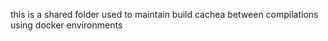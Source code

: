 this is a shared folder used to maintain build cachea between compilations using docker environments